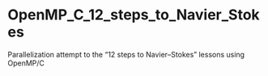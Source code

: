 # OpenMP_C_12_steps_to_Navier_Stokes
Parallelization attempt to the “12 steps to Navier–Stokes” lessons using OpenMP/C
